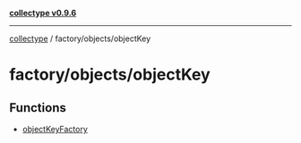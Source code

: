 [**collectype v0.9.6**](../../../README.md)

***

[collectype](../../../modules.md) / factory/objects/objectKey

# factory/objects/objectKey

## Functions

- [objectKeyFactory](functions/objectKeyFactory.md)
